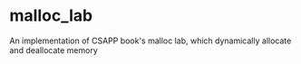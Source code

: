 # malloc_lab
An implementation of CSAPP book's malloc lab, which dynamically allocate and deallocate memory

